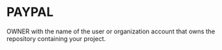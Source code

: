 # PAYPAL
OWNER with the name of the user or organization account that owns the repository containing your project.<?xml version="1.0" encoding="utf-8"?> <configuration> <packageSources> <clear /> <add key="github" value="https://nuget.pkg.github.com/OWNER/index.json" /> </packageSources> <packageSourceCredentials> <github> <add key="Username" value="USERNAME" /> <add key="ClearTextPassword" value="TOKEN" /> </github> </packageSourceCredentials> </configuration>
